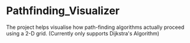 # Pathfinding_Visualizer
The project helps visualise how path-finding algorithms actually proceed using a 2-D grid.
(Currently only supports Dijkstra's Algorithm)
